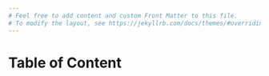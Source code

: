 ```yaml
---
# Feel free to add content and custom Front Matter to this file.
# To modify the layout, see https://jekyllrb.com/docs/themes/#overriding-theme-defaults
---
```


Table of Content
================

